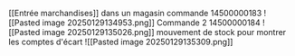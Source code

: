 [[Entrée marchandises]] dans un magasin 
commande 14500000183
![[Pasted image 20250129134953.png]]
Commande 2 14500000184
![[Pasted image 20250129135026.png]]
mouvement de stock pour montrer les comptes d'écart
![[Pasted image 20250129135309.png]]
